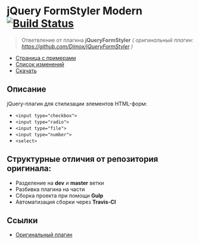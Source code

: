 # jQuery FormStyler Modern  [![Build Status](https://travis-ci.org/ange007/JQueryFormStyler-Modern.svg?branch=dev)](https://travis-ci.org/ange007/JQueryFormStyler-Modern)
>Ответвление от плагина **jQueryFormStyler** 
*( оригинальный плагин: https://github.com/Dimox/jQueryFormStyler )*

- [Страница с примерами](http://ange007.github.io/JQueryFormStyler-Modern/)
- [Список изменений](https://github.com/ange007/JQueryFormStylerModern/blob/dev/CHANGES.md)
- [Скачать](https://github.com/ange007/JQueryFormStyler-Modern/releases)

## Описание
jQuery-плагин для стилизации элементов HTML-форм:
- `<input type="checkbox">`
- `<input type="radio">`
- `<input type="file">`
- `<input type="number">`
- `<select>`

## Структурные отличия от репозитория оригинала:
- Разделение на **dev** и **master** ветки
- Разбивка плагина на части
- Cборка проекта при помощи **Gulp**
- Автоматизация сборки через **Travis-CI**

## Ссылки
- [Оригинальный плагин](https://github.com/Dimox/jQueryFormStyler/)
